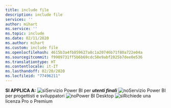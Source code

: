 ```yaml
---
title: include file
description: include file
services: ''
author: mihart
ms.service: ''
ms.topic: include
ms.date: 02/11/2020
ms.author: mihart
ms.custom: include file
ms.openlocfilehash: 4615b3a4fb859627a8c1a20746b71f80a722e04a
ms.sourcegitcommit: f9909731ff5b6b69cdc58e9abf2025b7dee0e536
ms.translationtype: HT
ms.contentlocale: it-IT
ms.lasthandoff: 02/20/2020
ms.locfileid: "77496211"
---
```

<Token>**SI APPLICA A:** ![sì](media/yes.png)Servizio Power BI per ***utenti finali*** ![no](media/no.png)Servizio Power BI per progettisti e sviluppatori ![no](media/no.png)Power BI Desktop ![sì](media/yes.png)Richiede una licenza Pro o Premium </Token>